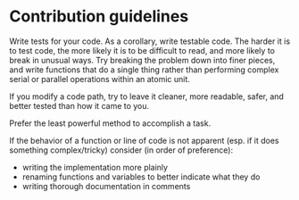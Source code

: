 # Contribution guidelines

Write tests for your code. As a corollary, write testable code. The harder it is to test code, the more likely it is to be difficult to read, and more likely to break in unusual ways. Try breaking the problem down into finer pieces, and write functions that do a single thing rather than performing complex serial or parallel operations within an atomic unit.

If you modify a code path, try to leave it cleaner, more readable, safer, and better tested than how it came to you.

Prefer the least powerful method to accomplish a task.

If the behavior of a function or line of code is not apparent (esp. if it does something complex/tricky) consider (in order of preference):

- writing the implementation more plainly
- renaming functions and variables to better indicate what they do
- writing thorough documentation in comments
